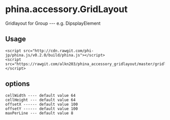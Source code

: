 # phina.accessory.GridLayout
Gridlayout for Group --- e.g. DipsplayElement

## Usage

```
<script src="http://cdn.rawgit.com/phi-jp/phina.js/v0.2.0/build/phina.js"></script>
<script src="https://rawgit.com/alkn203/phina_accessory_gridlayout/master/gridlayout.js"></script>
```

## options

```
cellWidth ---- default value 64
cellHeight --- default value 64
offsetX ------ default value 100
offsetY ------ default value 100
maxPerLine --- default value 8
```
